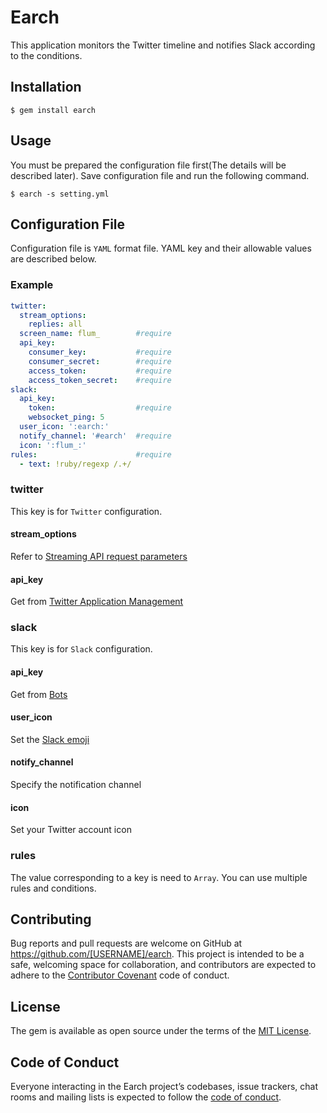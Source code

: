 # Earch

This application monitors the Twitter timeline and notifies Slack according to the conditions.

## Installation

    $ gem install earch

## Usage

You must be prepared the configuration file first(The details will be described later). Save configuration file and run the following command.

    $ earch -s setting.yml

## Configuration File

Configuration file is `YAML` format file. YAML key and their allowable values are described below.

### Example

```yaml
twitter:
  stream_options:
    replies: all
  screen_name: flum_        #require
  api_key:
    consumer_key:           #require
    consumer_secret:        #require
    access_token:           #require
    access_token_secret:    #require
slack:
  api_key:
    token:                  #require
    websocket_ping: 5
  user_icon: ':earch:'
  notify_channel: '#earch'  #require
  icon: ':flum_:'
rules:                      #require
  - text: !ruby/regexp /.+/
```

### twitter

This key is for `Twitter` configuration.

####  stream_options

Refer to [Streaming API request parameters](https://dev.twitter.com/streaming/overview/request-parameters)
#### api_key

Get from [Twitter Application Management](https://apps.twitter.com/)

### slack

This key is for `Slack` configuration.

#### api_key

Get from [Bots](https://your-team.slack.com/apps/manage/custom-integrations)

#### user_icon

Set the [Slack emoji](https://flum1025.slack.com/customize/emoji)

####  notify_channel

Specify the notification channel

####  icon

Set your Twitter account icon

### rules

The value corresponding to a key is need to `Array`. You can use multiple rules and conditions.


## Contributing

Bug reports and pull requests are welcome on GitHub at https://github.com/[USERNAME]/earch. This project is intended to be a safe, welcoming space for collaboration, and contributors are expected to adhere to the [Contributor Covenant](http://contributor-covenant.org) code of conduct.

## License

The gem is available as open source under the terms of the [MIT License](http://opensource.org/licenses/MIT).

## Code of Conduct

Everyone interacting in the Earch project’s codebases, issue trackers, chat rooms and mailing lists is expected to follow the [code of conduct](https://github.com/[USERNAME]/earch/blob/master/CODE_OF_CONDUCT.md).
